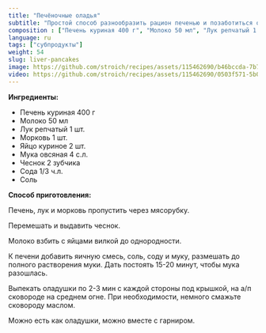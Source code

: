 ```yaml
---
title: "Печёночные оладья"
subtitle: "Простой способ разнообразить рацион печенью и позаботиться о здоровье"
composition : ["Печень куриная 400 г", "Молоко 50 мл", "Лук репчатый 1 шт.", "Морковь 1 шт.", "Яйцо куриное 2 шт.", "Мука овсяная 4 с.л.", "Чеснок 2 зубчика", "Сода 1/3 ч.л.", "Соль"]
language: ru
tags: ["субпродукты"]
weight: 54
slug: liver-pancakes
image: https://github.com/stroich/recipes/assets/115462690/b46bccda-7b74-48d4-be8d-5707f0eb373e
video: https://github.com/stroich/recipes/assets/115462690/0503f571-5b02-4977-8302-a607a4a1e21f
---
```



**Ингредиенты:**

* Печень куриная 400 г 
* Молоко 50 мл 
* Лук репчатый 1 шт. 
* Морковь 1 шт. 
* Яйцо куриное 2 шт. 
* Мука овсяная 4 с.л. 
* Чеснок 2 зубчика 
* Сода 1/3 ч.л. 
* Соль


**Способ приготовления:**

Печень, лук и морковь пропустить через мясорубку.

Перемешать и выдавить чеснок.

Молоко взбить с яйцами вилкой до однородности.

К печени добавить яичную смесь, соль, соду и муку, размешать до полного растворения муки. Дать постоять 15-20 минут, чтобы мука разошлась.

Выпекать оладушки по 2-3 мин с каждой стороны под крышкой, на а/п сковороде на среднем огне.
При необходимости, немного смажьте сковороду маслом.

Можно есть как оладушки, можно вместе с гарниром.

